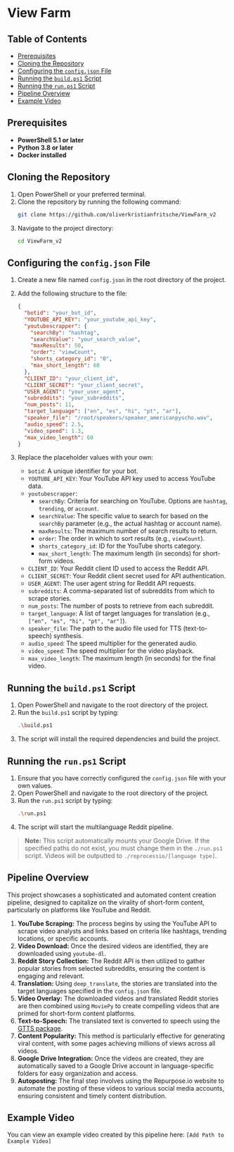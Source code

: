 # View Farm

## Table of Contents
- [Prerequisites](#prerequisites)
- [Cloning the Repository](#cloning-the-repository)
- [Configuring the `config.json` File](#configuring-the-configjson-file)
- [Running the `build.ps1` Script](#running-the-buildps1-script)
- [Running the `run.ps1` Script](#running-the-runps1-script)
- [Pipeline Overview](#pipeline-overview)
- [Example Video](#example-video)

## Prerequisites
- **PowerShell 5.1 or later**
- **Python 3.8 or later**
- **Docker installed**

## Cloning the Repository
1. Open PowerShell or your preferred terminal.
2. Clone the repository by running the following command:
    ```bash
    git clone https://github.com/oliverkristianfritsche/ViewFarm_v2
    ```
3. Navigate to the project directory:
    ```bash
    cd ViewFarm_v2
    ```

## Configuring the `config.json` File
1. Create a new file named `config.json` in the root directory of the project.
2. Add the following structure to the file:
    ```json
    {
      "botid": "your_bot_id",
      "YOUTUBE_API_KEY": "your_youtube_api_key",
      "youtubescrapper": {
        "searchBy": "hashtag",
        "searchValue": "your_search_value",
        "maxResults": 50,
        "order": "viewCount",
        "shorts_category_id": "0",
        "max_short_length": 60
      },
      "CLIENT_ID": "your_client_id",
      "CLIENT_SECRET": "your_client_secret",
      "USER_AGENT": "your_user_agent",
      "subreddits": "your_subreddits",
      "num_posts": 11,
      "target_language": ["en", "es", "hi", "pt", "ar"],
      "speaker_file": "/root/speakers/speaker_americanpyscho.wav",
      "audio_speed": 2.5,
      "video_speed": 1.3,
      "max_video_length": 60
    }
    ```

3. Replace the placeholder values with your own:
    - `botid`: A unique identifier for your bot.
    - `YOUTUBE_API_KEY`: Your YouTube API key used to access YouTube data.
    - `youtubescrapper`:
        - `searchBy`: Criteria for searching on YouTube. Options are `hashtag`, `trending`, or `account`.
        - `searchValue`: The specific value to search for based on the `searchBy` parameter (e.g., the actual hashtag or account name).
        - `maxResults`: The maximum number of search results to return.
        - `order`: The order in which to sort results (e.g., `viewCount`).
        - `shorts_category_id`: ID for the YouTube shorts category.
        - `max_short_length`: The maximum length (in seconds) for short-form videos.
    - `CLIENT_ID`: Your Reddit client ID used to access the Reddit API.
    - `CLIENT_SECRET`: Your Reddit client secret used for API authentication.
    - `USER_AGENT`: The user agent string for Reddit API requests.
    - `subreddits`: A comma-separated list of subreddits from which to scrape stories.
    - `num_posts`: The number of posts to retrieve from each subreddit.
    - `target_language`: A list of target languages for translation (e.g., `["en", "es", "hi", "pt", "ar"]`).
    - `speaker_file`: The path to the audio file used for TTS (text-to-speech) synthesis.
    - `audio_speed`: The speed multiplier for the generated audio.
    - `video_speed`: The speed multiplier for the video playback.
    - `max_video_length`: The maximum length (in seconds) for the final video.

## Running the `build.ps1` Script
1. Open PowerShell and navigate to the root directory of the project.
2. Run the `build.ps1` script by typing:
    ```bash
    .\build.ps1
    ```
3. The script will install the required dependencies and build the project.

## Running the `run.ps1` Script
1. Ensure that you have correctly configured the `config.json` file with your own values.
2. Open PowerShell and navigate to the root directory of the project.
3. Run the `run.ps1` script by typing:
    ```bash
    .\run.ps1
    ```
4. The script will start the multilanguage Reddit pipeline.

> **Note:** This script automatically mounts your Google Drive. If the specified paths do not exist, you must change them in the `./run.ps1` script. Videos will be outputted to `./reprocessio/[language type]`.

## Pipeline Overview
This project showcases a sophisticated and automated content creation pipeline, designed to capitalize on the virality of short-form content, particularly on platforms like YouTube and Reddit.

1. **YouTube Scraping:** The process begins by using the YouTube API to scrape video analysts and links based on criteria like hashtags, trending locations, or specific accounts.
2. **Video Download:** Once the desired videos are identified, they are downloaded using `youtube-dl`.
3. **Reddit Story Collection:** The Reddit API is then utilized to gather popular stories from selected subreddits, ensuring the content is engaging and relevant.
4. **Translation:** Using `deep_translate`, the stories are translated into the target languages specified in the `config.json` file.
5. **Video Overlay:** The downloaded videos and translated Reddit stories are then combined using `MoviePy` to create compelling videos that are primed for short-form content platforms.
6. **Text-to-Speech:** The translated text is converted to speech using the [GTTS package](https://github.com/coqui-ai/TTS).
7. **Content Popularity:** This method is particularly effective for generating viral content, with some pages achieving millions of views across all videos.
8. **Google Drive Integration:** Once the videos are created, they are automatically saved to a Google Drive account in language-specific folders for easy organization and access.
9. **Autoposting:** The final step involves using the Repurpose.io website to automate the posting of these videos to various social media accounts, ensuring consistent and timely content distribution.

## Example Video
You can view an example video created by this pipeline here: `[Add Path to Example Video]`
